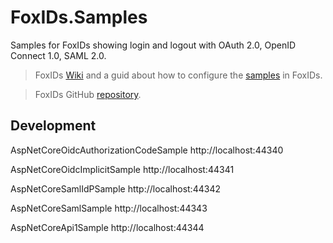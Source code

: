# FoxIDs.Samples
Samples for FoxIDs showing login and logout with OAuth 2.0, OpenID Connect 1.0, SAML 2.0.

> FoxIDs [Wiki](https://github.com/ITfoxtec/FoxIDs/wiki) and a guid about how to configure the [samples](https://github.com/ITfoxtec/FoxIDs/wiki/Samples) in FoxIDs.

> FoxIDs GitHub [repository](https://github.com/ITfoxtec/FoxIDs).

## Development
AspNetCoreOidcAuthorizationCodeSample
http://localhost:44340

AspNetCoreOidcImplicitSample
http://localhost:44341

AspNetCoreSamlIdPSample
http://localhost:44342

AspNetCoreSamlSample
http://localhost:44343

AspNetCoreApi1Sample
http://localhost:44344
